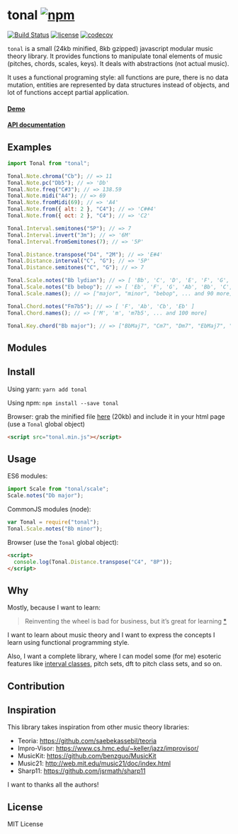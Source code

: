 # tonal [![npm](https://img.shields.io/npm/v/tonal.svg?style=flat-square)](https://www.npmjs.com/package/tonal)

[![Build Status](https://travis-ci.org/danigb/tonal.svg?branch=master&style=flat-square)](https://travis-ci.org/danigb/tonal) [![license](https://img.shields.io/npm/l/tonal.svg)](https://www.npmjs.com/package/tonal)
[![codecov](https://codecov.io/gh/danigb/tonal/branch/master/graph/badge.svg)](https://codecov.io/gh/danigb/tonal)

`tonal` is a small (24kb minified, 8kb gzipped) javascript modular music theory library. It provides functions to manipulate tonal elements of music (pitches, chords, scales, keys). It deals with abstractions (not actual music).

It uses a functional programing style: all functions are pure, there is no data mutation, entities are represented by data structures instead of objects, and lot of functions accept partial application.

#### [Demo](https://danigb.github.io/tonal-app/)

#### [API documentation](http://danigb.github.io/tonal/)

## Examples

```js
import Tonal from "tonal";

Tonal.Note.chroma("Cb"); // => 11
Tonal.Note.pc("Db5"); // => 'Db'
Tonal.Note.freq("C#3"); // => 138.59
Tonal.Note.midi("A4"); // => 69
Tonal.Note.fromMidi(69); // => 'A4'
Tonal.Note.from({ alt: 2 }, "C4"); // => 'C##4'
Tonal.Note.from({ oct: 2 }, "C4"); // => 'C2'

Tonal.Interval.semitones("5P"); // => 7
Tonal.Interval.invert("3m"); // => '6M'
Tonal.Interval.fromSemitones(7); // => '5P'

Tonal.Distance.transpose("D4", "2M"); // => 'E#4'
Tonal.Distance.interval("C", "G"); // => '5P'
Tonal.Distance.semitones("C", "G"); // => 7

Tonal.Scale.notes("Bb lydian"); // => [ 'Bb', 'C', 'D', 'E', 'F', 'G', 'A']
Tonal.Scale.notes("Eb bebop"); // => [ 'Eb', 'F', 'G', 'Ab', 'Bb', 'C', 'Db', 'D' ]
Tonal.Scale.names(); // => ["major", "minor", "bebop", ... and 90 more]

Tonal.Chord.notes("Fm7b5"); // => [ 'F', 'Ab', 'Cb', 'Eb' ]
Tonal.Chord.names(); // => ['M', 'm', 'm7b5', ... and 100 more]

Tonal.Key.chord("Bb major"); // => ["BbMaj7", "Cm7", "Dm7", "EbMaj7", "F7", "Gm7", "Am7b5W]
```

## Modules

## Install

Using yarn: `yarn add tonal`

Using npm: `npm install --save tonal`

Browser: grab the minified file [here](https://github.com/danigb/tonal/blob/master/dist/tonal.min.js) (20kb) and include it in your html page (use a `Tonal` global object)

```html
<script src="tonal.min.js"></script>
```

## Usage

ES6 modules:

```js
import Scale from "tonal/scale";
Scale.notes("Db major");
```

CommonJS modules (node):

```js
var Tonal = require("tonal");
Tonal.Scale.notes("Bb minor");
```

Browser (use the `Tonal` global object):

```html
<script>
  console.log(Tonal.Distance.transpose("C4", "8P"));
</script>
```

## Why

Mostly, because I want to learn:

> Reinventing the wheel is bad for business, but it’s great for learning
> [\*](http://philipwalton.com/articles/how-to-become-a-great-front-end-engineer)

I want to learn about music theory and I want to express the concepts I learn using functional programming style.

Also, I want a complete library, where I can model some (for me) esoteric features like [interval classes](http://danigb.github.io/tonal/module-Interval.html#.ic), pitch sets, dft to pitch class sets, and so on.

## Contribution

## Inspiration

This library takes inspiration from other music theory libraries:

- Teoria: https://github.com/saebekassebil/teoria
- Impro-Visor: https://www.cs.hmc.edu/~keller/jazz/improvisor/
- MusicKit: https://github.com/benzguo/MusicKit
- Music21: http://web.mit.edu/music21/doc/index.html
- Sharp11: https://github.com/jsrmath/sharp11

I want to thanks all the authors!

## License

MIT License
